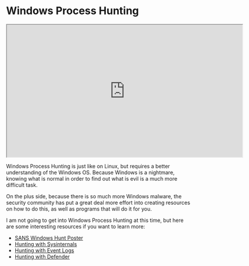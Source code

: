 # Windows Process Hunting

<iframe allowfullscreen height="360" src="https://www.youtube.com/embed/fDCbLPmlMTE?wmode=opaque" width="640"></iframe>  

Windows Process Hunting is just like on Linux, but requires a better
understanding of the Windows OS. Because Windows is a nightmare, knowing
what is normal in order to find out what is evil is a much more
difficult task.

On the plus side, because there is so much more Windows malware, the
security community has put a great deal more effort into creating
resources on how to do this, as well as programs that will do it for
you.

I am not going to get into Windows Process Hunting at this time, but
here are some interesting resources if you want to learn more:

-   <a
    href="https://www.sans.org/security-resources/posters/hunt-evil/35/download"
    rel="noopener" target="_blank">SANS Windows Hunt Poster</a>
-   <a
    href="https://web.archive.org/web/20160515000000*/rsaconference.com/writable/presentations/file_upload/hta-t07r-license-to-kill-malware-hunting-with-the-sysinternals-tools_final.pdf"
    rel="noopener" target="_blank">Hunting with Sysinternals</a>
-   <a
    href="https://blueteamblog.com/threat-hunting-with-windows-security-event-logs"
    rel="noopener" target="_blank">Hunting with Event Logs</a>
-   <a
    href="https://docs.microsoft.com/en-us/microsoft-365/security/defender-endpoint/advanced-hunting-overview?view=o365-worldwide"
    rel="noopener" target="_blank">Hunting with Defender</a>
